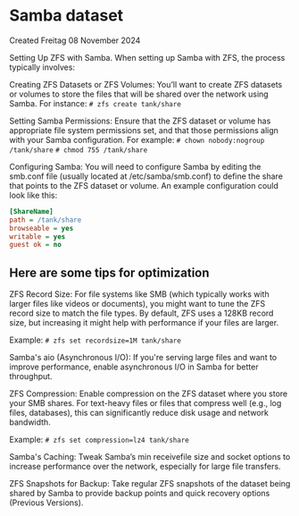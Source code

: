 # Samba dataset
Created Freitag 08 November 2024

Setting Up ZFS with Samba.
When setting up Samba with ZFS, the process typically involves:

Creating ZFS Datasets or ZFS Volumes:
You’ll want to create ZFS datasets or volumes to store the files that will be shared over the network using Samba. For instance:
``# zfs create tank/share``

Setting Samba Permissions:
Ensure that the ZFS dataset or volume has appropriate file system permissions set, and that those permissions align with your Samba configuration. For example:
``# chown nobody:nogroup /tank/share``
``# chmod 755 /tank/share``

Configuring Samba:
You will need to configure Samba by editing the smb.conf file (usually located at /etc/samba/smb.conf) to define the share that points to the ZFS dataset or volume. An example configuration could look like this:
```ini
[ShareName]
path = /tank/share
browseable = yes
writable = yes
guest ok = no
```

Here are some tips for optimization
-----------------------------------
ZFS Record Size: For file systems like SMB (which typically works with larger files like videos or documents), you might want to tune the ZFS record size to match the file types. By default, ZFS uses a 128KB record size, but increasing it might help with performance if your files are larger.

Example:
``# zfs set recordsize=1M tank/share``

Samba's aio (Asynchronous I/O): If you're serving large files and want to improve performance, enable asynchronous I/O in Samba for better throughput.

ZFS Compression: Enable compression on the ZFS dataset where you store your SMB shares. For text-heavy files or files that compress well (e.g., log files, databases), this can significantly reduce disk usage and network bandwidth.

Example:
``# zfs set compression=lz4 tank/share``

Samba's Caching: Tweak Samba’s min receivefile size and socket options to increase performance over the network, especially for large file transfers.

ZFS Snapshots for Backup: Take regular ZFS snapshots of the dataset being shared by Samba to provide backup points and quick recovery options (Previous Versions).

